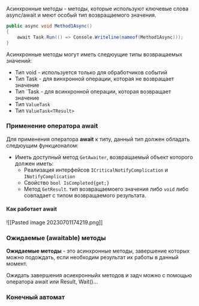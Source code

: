 Асинхронные методы - методы, которые используют ключевые слова async/await и меют особый тип возвращаемого значения.

```cs
public async void Method1Async()
{
	await Task.Run(() => Console.Writeline(nameof(Method1Async)));
}
```

Асинхронные методы могут иметь следюущие типы возвращаемых значений:
- Тип void - используется только для обработчиков событий
- Тип Task - для винхронной операции, которая не возвращает значение
- Тип `Task<TResult> - для всинхронной операции, которая возвращает значение
- Тип `ValueTask `
- Тип `ValueTask<TResult>`

### Применение оператора await
Для применения оператора **await** к типу, данный тип должен обладать следюущим функционалом:

- Иметь доступный метод `GetAwaiter`, возвращаемый объект которого должен иметь:
	- Реализация интерфейсов `ICriticalNotifyComplication` и `INotifyComplication`
	- Свойство `bool IsCompleted{get;}`
	- Метод `GetResult`. тип возвращаемоего значения либо `void` либо совпадает с типом возвращаемого результата.

#### Как работает await
![[Pasted image 20230701174219.png]]


### Ожидаемые (awaitable) методы
**Ожидаемые методы** - это асинхронные методы, завершение которых можно подождать, если необходим результат их работы в данный момент.

Ожидать завершения асиехронныйх методов и задч можно с помощью оператора await или Result, Wait()... 

### Конечный автомат 









